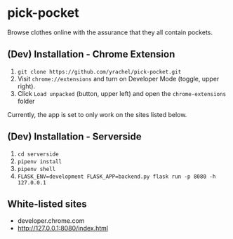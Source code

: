 # pick-pocket

Browse clothes online with the assurance that they all contain pockets.

## (Dev) Installation - Chrome Extension
1. `git clone https://github.com/yrachel/pick-pocket.git`
2. Visit `chrome://extensions` and turn on Developer Mode (toggle, upper right).
3. Click `Load unpacked` (button, upper left) and open the `chrome-extensions` folder

Currently, the app is set to only work on the sites listed below.

## (Dev) Installation - Serverside
1. `cd serverside`
2. `pipenv install`
3. `pipenv shell`
3. `FLASK_ENV=development FLASK_APP=backend.py flask run -p 8080 -h 127.0.0.1`

## White-listed sites
* developer.chrome.com
* http://127.0.0.1:8080/index.html

